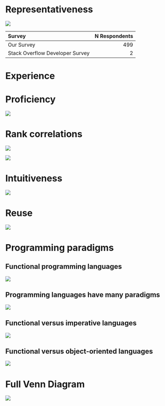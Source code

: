 Representativeness
==================

![](languages_files/figure-markdown_strict/representativeness-1.png)

<table>
<thead>
<tr class="header">
<th style="text-align: left;">Survey</th>
<th style="text-align: right;">N Respondents</th>
</tr>
</thead>
<tbody>
<tr class="odd">
<td style="text-align: left;">Our Survey</td>
<td style="text-align: right;">499</td>
</tr>
<tr class="even">
<td style="text-align: left;">Stack Overflow Developer Survey</td>
<td style="text-align: right;">2</td>
</tr>
</tbody>
</table>

Experience
==========

Proficiency
===========

![](languages_files/figure-markdown_strict/proficiency-1.png)

Rank correlations
=================

![](languages_files/figure-markdown_strict/correlations-1.png)

![](languages_files/figure-markdown_strict/experience-proficiency-correlation-1.png)

Intuitiveness
=============

![](languages_files/figure-markdown_strict/intuitiveness-1.png)

Reuse
=====

![](languages_files/figure-markdown_strict/reuse-1.png)

Programming paradigms
=====================

Functional programming languages
--------------------------------

![](languages_files/figure-markdown_strict/functional-languages-1.png)

Programming languages have many paradigms
-----------------------------------------

![](languages_files/figure-markdown_strict/python-paradigms-1.png)

Functional versus imperative languages
--------------------------------------

![](languages_files/figure-markdown_strict/functional-v-imperative-1.png)

Functional versus object-oriented languages
-------------------------------------------

![](languages_files/figure-markdown_strict/functional-v-object-oriented-1.png)

Full Venn Diagram
=================

![](languages_files/figure-markdown_strict/functional-v-object-v-imperative-1.png)
